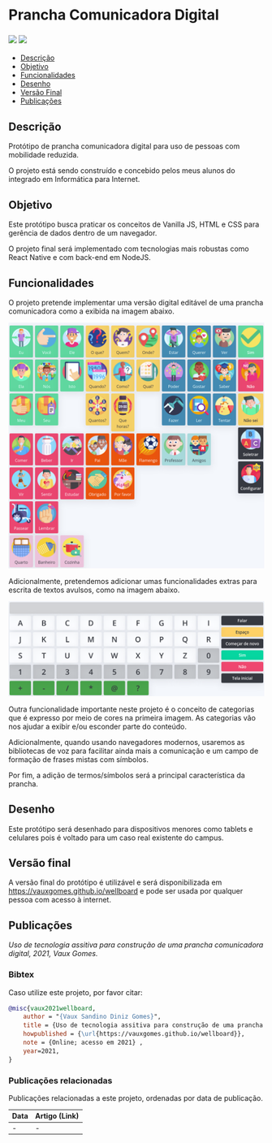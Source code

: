 #  Prancha Comunicadora  Digital

### <img src="https://img.shields.io/badge/JavaScript-323330?style=for-the-badge&logo=javascript&logoColor=F7DF1E" /> <img src="https://img.shields.io/badge/Bootstrap-563D7C?style=for-the-badge&logo=bootstrap&logoColor=white" />

- [Descrição](#descricao)
- [Objetivo](#objetivo)
- [Funcionalidades](#funcionalidades)
- [Desenho](#funcionalidades)
- [Versão Final](#versão-final)
- [Publicações](#publicações)

## Descrição
Protótipo de prancha comunicadora digital para uso de pessoas com mobilidade reduzida.

O projeto está sendo construído e concebido pelos meus alunos do integrado em Informática para Internet.

## Objetivo
Este protótipo busca praticar os conceitos de Vanilla JS, HTML e CSS para gerência de dados dentro de um navegador.

O projeto final será implementado com tecnologias mais robustas como React Native e com back-end em NodeJS.

## Funcionalidades
O projeto pretende implementar uma versão digital editável de uma prancha comunicadora como a exibida na imagem abaixo.

![Prancha](./assets/examples/index.png "Exemplo")

Adicionalmente, pretendemos adicionar umas funcionalidades extras para escrita de textos avulsos, como na imagem abaixo.

![Teclado](./assets/examples/keyboard.png "Teclado")

Outra funcionalidade importante neste projeto é o conceito de categorias que é expresso por meio de cores na primeira imagem. As categorias vão nos ajudar a exibir e/ou esconder parte do conteúdo.

Adicionalmente, quando usando navegadores modernos, usaremos as bibliotecas de voz para facilitar ainda mais a comunicação e um campo de formação de frases mistas com símbolos.

Por fim, a adição de termos/símbolos será a principal característica da prancha.

## Desenho
Este protótipo será desenhado para dispositivos menores como tablets e celulares pois é voltado para um caso real existente do campus.

## Versão final
A versão final do protótipo é utilizável e será disponibilizada em https://vauxgomes.github.io/wellboard e pode ser usada por qualquer pessoa com acesso à internet.

## Publicações
_Uso de tecnologia assitiva para construção de uma prancha comunicadora digital, 2021, Vaux Gomes._

### Bibtex
Caso utilize este projeto, por favor citar:

```bibtex
@misc{vaux2021wellboard,
    author = "{Vaux Sandino Diniz Gomes}",
    title = {Uso de tecnologia assitiva para construção de uma prancha comunicadora digital},
    howpublished = {\url{https://vauxgomes.github.io/wellboard}},
    note = {Online; acesso em 2021} ,
    year=2021,
}
```

### Publicações relacionadas
Publicações relacionadas a este projeto, ordenadas por data de publicação.

|Data|Artigo (Link)|
|:-|:-|
|-|-|